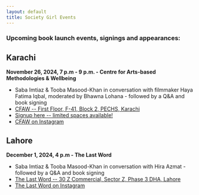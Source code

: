 ```yaml
---
layout: default
title: Society Girl Events
---
```


### Upcoming book launch events, signings and appearances:

## Karachi


**November 26, 2024, 7 p.m - 9 p.m. - Centre for Arts-based Methodologies & Wellbeing**
- Saba Imtiaz & Tooba Masood-Khan in conversation with filmmaker Haya Fatima Iqbal, moderated by Bhawna Lohana - followed by a Q&A and book signing
- [CFAW -- First Floor, F-41, Block 2, PECHS, Karachi](https://maps.app.goo.gl/e5Ar9UWCgFfeiwPL8)
- [Signup here -- limited spaces available!](https://docs.google.com/forms/d/e/1FAIpQLSdLdJ-i0lEjp656ciJfIH68NxGbscpNG6IM2uA8sDkMIdu3EQ/viewform)
- [CFAW on Instagram](https://instagram.com/cfaw_)

## Lahore


**December 1, 2024, 4 p.m - The Last Word**
- Saba Imtiaz & Tooba Masood-Khan in conversation with Hira Azmat - followed by a Q&A and book signing
- [The Last Word -- 30 Z Commercial, Sector Z, Phase 3 DHA, Lahore](https://maps.app.goo.gl/2K5rKrFt9WPx9Qkx5)
- [The Last Word on Instagram](https://instagram.com/thelastwordbks)